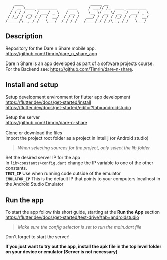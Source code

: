        ____                              _____ __
       / __ \____ _________     ____     / ___// /_  ____ _________  
      / / / / __ `/ ___/ _ \   / __ \    \__ \/ __ \/ __ `/ ___/ _ \  
     / /_/ / /_/ / /  /  __/  / / / /   ___/ / / / / /_/ / /  /  __/
    /_____/\__,_/_/   \___/  /_/ /_/   /____/_/ /_/\__,_/_/   \___/ 

## Description
Repository for the Dare n Share mobile app.  
https://github.com/Timrin/dare_n_share_app

Dare n Share is an app developed as part of a software projects course.  
For the Backend see: https://github.com/Timrin/dare-n-share.  

## Install and setup
Setup development environment for flutter app development  
https://flutter.dev/docs/get-started/install  
https://flutter.dev/docs/get-started/editor?tab=androidstudio

Setup the server  
https://github.com/Timrin/dare-n-share

Clone or download the files  
Import the project root folder as a project in Intellij (or Android studio)  
>_When selecting sources for the project, only select the lib folder_

Set the desired server IP for the app  
In `lib>constants>config.dart` change the IP variable to one of the other constants.  
**`TEST_IP`** Use when running code outside of the emulator  
**`EMULATOR_IP`** This is the default IP that points to your computers localhost in the Android Studio Emulator  

## Run the app
To start the app follow this short guide, starting at the **Run the App** section  
https://flutter.dev/docs/get-started/test-drive?tab=androidstudio
>_Make sure the config selector is set to run the main.dart file_

Don't forget to start the server!

**If you just want to try out the app, install the apk file in the top level folder on your device or emulator (Server is not necessary)**
